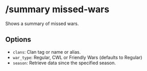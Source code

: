 # /summary missed-wars

Shows a summary of missed wars.

## Options

- `clans`: Clan tag or name or alias.
- `war_type`: Regular, CWL or Friendly Wars (defaults to Regular)
- `season`: Retrieve data since the specified season.

